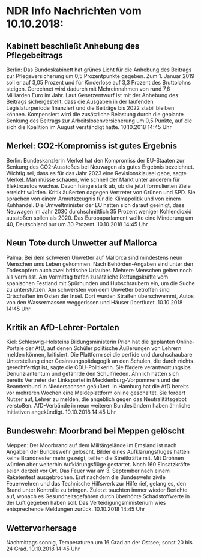 # NDR Info Nachrichten vom 10.10.2018:


## Kabinett beschließt Anhebung des Pflegebeitrags
Berlin: Das Bundeskabinett hat grünes Licht für die Anhebung des Beitrags zur Pflegeversicherung um 0,5 Prozentpunkte gegeben. Zum 1. Januar 2019 soll er auf 3,05 Prozent und für Kinderlose auf 3,3 Prozent des Bruttolohns steigen. Gerechnet wird dadurch mit Mehreinnahmen von rund 7,6 Milliarden Euro im Jahr. Laut Gesetzentwurf ist mit der Anhebung des Beitrags sichergestellt, dass die Ausgaben in der laufenden Legislaturperiode finanziert und die Beiträge bis 2022 stabil bleiben können. Kompensiert wird die zusätzliche Belastung durch die geplante Senkung des Beitrags zur Arbeitslosenversicherung um 0,5 Punkte, auf die sich die Koalition im August verständigt hatte. 10.10.2018 14:45 Uhr 

## Merkel: CO2-Kompromiss ist gutes Ergebnis
Berlin:     Bundeskanzlerin Merkel hat den Kompromiss der EU-Staaten zur Senkung des CO2-Ausstoßes bei Neuwagen als gutes Ergebnis bezeichnet. Wichtig sei, dass es für das Jahr 2023 eine Revisionsklausel gebe, sagte Merkel. Man müsse schauen, wie schnell der Markt unter anderem für Elektroautos wachse. Davon hänge stark ab, ob die jetzt formulierten Ziele erreicht würden. Kritik äußerten dagegen Vertreter von Grünen und SPD. Sie sprachen von einem Armutszeugnis für die Klimapolitik und von einem Kuhhandel. Die Umweltminister der EU hatten sich darauf geeinigt, dass Neuwagen im Jahr 2030 durchschnittlich 35 Prozent weniger Kohlendioxid ausstoßen sollen als 2020. Das Europaparlament wollte eine Minderung um 40, Deutschland nur um 30 Prozent. 10.10.2018 14:45 Uhr 

## Neun Tote durch Unwetter auf Mallorca
Palma: Bei dem schweren Unwetter auf Mallorca sind mindestens neun Menschen ums Leben gekommen. Nach Behörden-Angaben sind unter den Todesopfern auch zwei britische Urlauber. Mehrere Menschen gelten noch als vermisst. Am Vormittag trafen zusätzliche Rettungskräfte vom spanischen Festland mit Spürhunden und Hubschraubern ein, um die Suche zu unterstützen. Am schwersten von dem Unwetter betroffen sind Ortschaften im Osten der Insel. Dort wurden Straßen überschwemmt, Autos von den Wassermassen weggerissen und Häuser überflutet. 10.10.2018 14:45 Uhr 

## Kritik an AfD-Lehrer-Portalen
Kiel:     Schleswig-Holsteins Bildungsministerin Prien hat die geplanten Online-Portale der AfD, auf denen Schüler politische Äußerungen von Lehrern melden können, kritisiert. Die Plattform sei die perfide und durchschaubare Unterstellung einer Gesinnungspädagogik an den Schulen, die durch nichts gerechtfertigt ist, sagte die CDU-Politikerin. Sie fördere verantwortungslos Denunziantentum und gefährde den Schulfrieden. Ähnlich hatten sich bereits Vertreter der Linkspartei in Mecklenburg-Vorpommern und der Beamtenbund in Niedersachsen geäußert. In Hamburg hat die AfD bereits vor mehreren Wochen eine Meldeplattform online geschaltet. Sie fordert Nutzer auf, Lehrer zu melden, die angeblich gegen das Neutralitätsgebot verstoßen. AfD-Verbände in neun weiteren Bundesländern haben ähnliche Initiativen angekündigt. 10.10.2018 14:45 Uhr 

## Bundeswehr: Moorbrand bei Meppen gelöscht
Meppen: Der Moorbrand auf dem Militärgelände im Emsland ist nach Angaben der Bundeswehr gelöscht. Bilder eines Aufklärungsfluges hätten keine Brandnester mehr gezeigt, teilten die Streitkräfte mit. Mit Drohnen würden aber weiterhin Aufklärungsflüge gestartet. Noch 160 Einsatzkräfte seien derzeit vor Ort. Das Feuer war am 3. September nach einem Raketentest ausgebrochen. Erst nachdem die Bundeswehr zivile Feuerwehren und das Technische Hilfswerk zur Hilfe rief, gelang es, den Brand unter Kontrolle zu bringen. Zuletzt tauchten immer wieder Berichte auf, wonach es Gesundheitsgefahren durch überhöhte Schadstoffwerte in der Luft gegeben haben soll. Das Verteidigungsministerium wies entsprechende Meldungen zurück. 10.10.2018 14:45 Uhr 

## Wettervorhersage
Nachmittags sonnig, Temperaturen um 16 Grad an der Ostsee; sonst 20 bis 24 Grad. 10.10.2018 14:45 Uhr 
